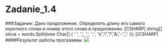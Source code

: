 Zadanie_1.4
===========
###Задание:
Дано предложение. Определить длину его самого короткого слова и номер этого слова в предложении.
[CSHARP]
  string[] slova = words.Split(new Char[] { ' ', ',', '.', ':', '\t','!','?','&','-',';' });
[/CSHARP]
####Результат работы программы:
<a target="_blank" href="http://fastpic.ru"><img src="http://i61.fastpic.ru/big/2014/0704/3a/519f17c4fede20e33c49b6dc6601fa3a.jpg" border="0"></a>
